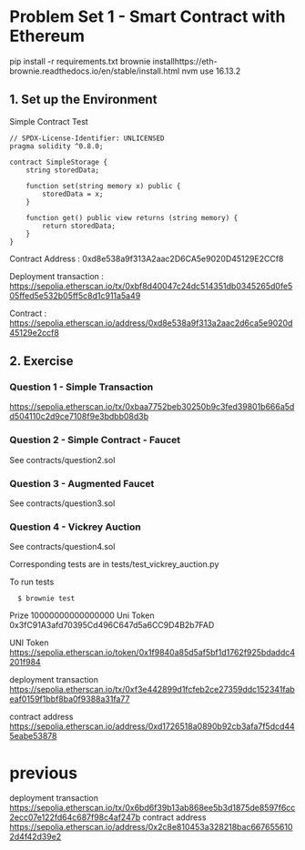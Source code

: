 # Problem Set 1 - Smart Contract with Ethereum


pip install -r requirements.txt
brownie installhttps://eth-brownie.readthedocs.io/en/stable/install.html
nvm use 16.13.2

##  1. Set up the Environment
Simple Contract Test

```
// SPDX-License-Identifier: UNLICENSED
pragma solidity ^0.8.0;

contract SimpleStorage {
    string storedData;

    function set(string memory x) public {
        storedData = x;
    }

    function get() public view returns (string memory) {
        return storedData;
    }
}
```

Contract Address : 0xd8e538a9f313A2aac2D6CA5e9020D45129E2CCf8

Deployment transaction : https://sepolia.etherscan.io/tx/0xbf8d40047c24dc514351db0345265d0fe505ffed5e532b05ff5c8d1c911a5a49

Contract : https://sepolia.etherscan.io/address/0xd8e538a9f313a2aac2d6ca5e9020d45129e2ccf8

##  2. Exercise

### Question 1 - Simple Transaction

https://sepolia.etherscan.io/tx/0xbaa7752beb30250b9c3fed39801b666a5dd504110c2d9ce7108f9e3bdbb08d3b

### Question 2 - Simple Contract - Faucet

See contracts/question2.sol

### Question 3 - Augmented Faucet

See contracts/question3.sol

### Question 4 - Vickrey Auction

See contracts/question4.sol

Corresponding tests are in tests/test_vickrey_auction.py 

To run tests 

```
  $ brownie test
```

Prize 10000000000000000 Uni Token
0x3fC91A3afd70395Cd496C647d5a6CC9D4B2b7FAD

UNI Token https://sepolia.etherscan.io/token/0x1f9840a85d5af5bf1d1762f925bdaddc4201f984

deployment transaction 
https://sepolia.etherscan.io/tx/0xf3e442899d1fcfeb2ce27359ddc152341fabeaf0159f1bbf8ba0f9388a31fa77

contract address 
https://sepolia.etherscan.io/address/0xd1726518a0890b92cb3afa7f5dcd445eabe53878



# previous
deployment transaction https://sepolia.etherscan.io/tx/0x6bd6f39b13ab868ee5b3d1875de8597f6cc2ecc07e122fd64c687f98c4af247b
contract address
https://sepolia.etherscan.io/address/0x2c8e810453a328218bac6676556102d4f42d39e2
